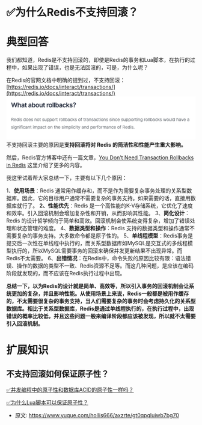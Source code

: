 # ✅为什么Redis不支持回滚？
<!--page header-->

<a name="Jwt7z"></a>
# 典型回答

我们都知道，Redis是不支持回滚的，即使是Redis的事务和Lua脚本，在执行的过程中，如果出现了错误，也是无法回滚的，可是，为什么呢？

在Redis的官网文档中明确的提到过，不支持回滚：[https://redis.io/docs/interact/transactions/](https://redis.io/docs/interact/transactions/)
![image.png](./img/9N6_cpy46_S7QmGA/1703999289243-9f43239e-2bd3-44c6-a5a2-590209d64ef8-477095.png)
不支持回滚主要的原因是**支持回滚将对 Redis 的简洁性和性能产生重大影响。**

然后，Redis官方博客中还有一篇文章，[You Don’t Need Transaction Rollbacks in Redis](https://redis.com/blog/you-dont-need-transaction-rollbacks-in-redis/) 这里介绍了更多的内容。

我这里试着帮大家总结一下，主要有以下几个原因：

1、**使用场景**：Redis 通常用作缓存和，而不是作为需要复杂事务处理的关系型数据库。因此，它的目标用户通常不需要复杂的事务支持。如果需要的话，直接用数据库就行了。
**2、性能优先**：Redis 是一个高性能的K-V存储系统，它优化了速度和效率。引入回滚机制会增加复杂性和开销，从而影响其性能。
3、**简化设计**：Redis 的设计哲学倾向于简单和高效。回滚机制会使系统变得复杂，增加了错误处理和状态管理的难度。
4、**数据类型和操作**：Redis 支持的数据类型和操作通常不需要复杂的事务支持。大多数命令都是原子性的。
5、**单线程模型**：Redis事务是提交后一次性在单线程中执行的，而关系型数据库如MySQL是交互式的多线程模型执行的，所以MySQL需要事务的回滚来确保并发更新结果不出现异常。而Redis不太需要。
6、**出错情况**：在Redis中，命令失败的原因比较有限：语法错误、操作的数据的类型不一致、Redis资源不足等。而这几种问题，是应该在编码阶段就发现的，而不应该在Redis执行过程中出现。


**总结一下，以为Redis的设计就是简单、高效等，所以引入事务的回滚机制会让系统更加的复杂，并且影响性能。从使用场景上来说，Redis一般都是被用作缓存的，不太需要很复杂的事务支持，当人们需要复杂的事务时会考虑持久化的关系型数据库。相比于关系型数据库，Redis是通过单线程执行的，在执行过程中，出现错误的概率比较低，并且这些问题一般来编译阶段都应该被发现，所以就不太需要引入回滚机制。**

<a name="QsFZz"></a>
# 扩展知识

<a name="HGCvU"></a>
## 不支持回滚如何保证原子性？

[✅并发编程中的原子性和数据库ACID的原子性一样吗？](https://www.yuque.com/hollis666/axzrte/wsfbu382gg5l9ytx?view=doc_embed)

[✅为什么Lua脚本可以保证原子性？](https://www.yuque.com/hollis666/axzrte/rwdgnu?view=doc_embed)


<!--page footer-->
- 原文: <https://www.yuque.com/hollis666/axzrte/gt0qpqluiwb7bg70>